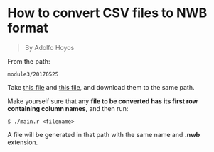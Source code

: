 
# How to convert CSV files to NWB format
> By Adolfo Hoyos


From the path:


```
module3/20170525
```

Take [this file](main.r) and [this file](to.nwb.r), and download them to the same path.

Make yourself sure that any **file to be converted has its first row containing column names**, and then run:

```
$ ./main.r <filename>
```

A file will be generated in that path with the same name and **.nwb** extension.

